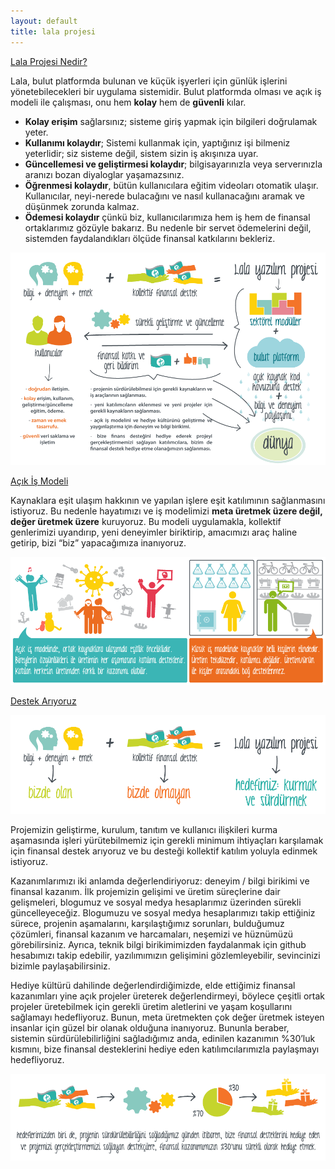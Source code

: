 ```yaml
---
layout: default
title: lala projesi
---
```


[Lala Projesi Nedir?](nedir.html)

Lala, bulut platformda bulunan ve küçük işyerleri için günlük işlerini yönetebilecekleri bir uygulama sistemidir. Bulut platformda olması ve açık iş modeli ile çalışması, onu hem **kolay** hem de **güvenli** kılar.

- **Kolay erişim** sağlarsınız; sisteme giriş yapmak için bilgileri doğrulamak yeter.
- **Kullanımı kolaydır**; Sistemi kullanmak için, yaptığınız işi bilmeniz yeterlidir; siz sisteme değil, sistem sizin iş akışınıza uyar.
- **Güncellemesi ve geliştirmesi kolaydır**; bilgisayarınızla veya serverınızla aranızı bozan diyaloglar yaşamazsınız.
- **Öğrenmesi kolaydır**, bütün kullanıcılara eğitim videoları otomatik ulaşır. Kullanıcılar, neyi-nerede bulacağını ve nasıl kullanacağını aramak ve düşünmek zorunda kalmaz.
- **Ödemesi kolaydır** çünkü biz, kullanıcılarımıza hem iş hem de finansal ortaklarımız gözüyle bakarız. Bu nedenle bir servet ödemelerini değil, sistemden faydalandıkları ölçüde finansal katkılarını bekleriz.

![Lala Projesinin İşleme Süreçleri](https://github.com/lala-projesi/lala-projesi.github.io/blob/master/images/lala-proje.png?raw=true)


[Açık İş Modeli](acik-is.html)

Kaynaklara eşit ulaşım hakkının ve yapılan işlere eşit katılımının sağlanmasını istiyoruz. Bu nedenle hayatımızı ve iş modelimizi **meta üretmek üzere değil, değer üretmek üzere** kuruyoruz. Bu modeli uygulamakla, kollektif genlerimizi uyandırıp, yeni deneyimler biriktirip, amacımızı araç haline getirip, bizi “biz” yapacağımıza inanıyoruz.

![Acik İş Modeli ve Klasik İş Modeli Karşılaştırması](https://github.com/lala-projesi/lala-projesi.github.io/blob/master/images/acik-is-karsilastirma.png?raw=true)


[Destek Arıyoruz](destek.html)

![Destek Ariyoruz](https://github.com/lala-projesi/lala-projesi.github.io/blob/master/images/destek-ariyoruz.png?raw=true)

Projemizin geliştirme, kurulum, tanıtım ve kullanıcı ilişkileri kurma aşamasında işleri yürütebilmemiz için gerekli minimum ihtiyaçları karşılamak için finansal destek arıyoruz ve bu desteği kollektif katılım yoluyla edinmek istiyoruz.

Kazanımlarımızı iki anlamda değerlendiriyoruz: deneyim / bilgi birikimi ve finansal kazanım. İlk projemizin gelişimi ve üretim süreçlerine dair gelişmeleri, blogumuz ve sosyal medya hesaplarımız üzerinden sürekli güncelleyeceğiz. Blogumuzu ve sosyal medya hesaplarımızı takip ettiğiniz sürece, projenin aşamalarını, karşılaştığımız sorunları, bulduğumuz çözümleri, finansal kazanım ve harcamaları, neşemizi ve hüznümüzü görebilirsiniz. Ayrıca, teknik bilgi birikimimizden faydalanmak için github hesabımızı takip edebilir, yazılımımızın gelişimini gözlemleyebilir, sevincinizi bizimle paylaşabilirsiniz.

Hediye kültürü dahilinde değerlendirdiğimizde, elde ettiğimiz finansal kazanımları yine açık projeler üreterek değerlendirmeyi, böylece çeşitli ortak projeler üretebilmek için gerekli üretim aletlerini ve yaşam koşullarını sağlamayı hedefliyoruz. Bunun, meta üretmekten çok değer üretmek isteyen insanlar için güzel bir olanak olduğuna inanıyoruz. Bununla beraber, sistemin sürdürülebilirliğini sağladığımız anda, edinilen kazanımın %30’luk kısmını, bize finansal desteklerini hediye eden katılımcılarımızla paylaşmayı hedefliyoruz.

![Destek Geri Dönüş](https://github.com/lala-projesi/lala-projesi.github.io/blob/master/images/finansal-destek-geri-donus.png?raw=true)


